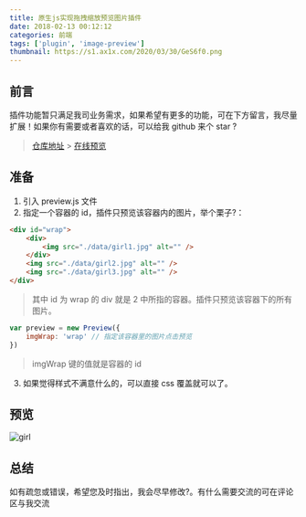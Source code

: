 ```yaml
---
title: 原生js实现拖拽缩放预览图片插件
date: 2018-02-13 00:12:12
categories: 前端
tags: ['plugin', 'image-preview']
thumbnail: https://s1.ax1x.com/2020/03/30/GeS6f0.png
---
```


## 前言

插件功能暂只满足我司业务需求，如果希望有更多的功能，可在下方留言，我尽量扩展！如果你有需要或者喜欢的话，可以给我 github 来个 star ?

<!-- more -->

> [仓库地址](https://github.com/zhouatie/plugin/tree/master/previewImg) > [在线预览](https://zhouatie.github.io/plugin/previewImg/preview.html)

## 准备

1. 引入 preview.js 文件
2. 指定一个容器的 id，插件只预览该容器内的图片，举个栗子?：

```html
<div id="wrap">
	<div>
		<img src="./data/girl1.jpg" alt="" />
	</div>
	<img src="./data/girl2.jpg" alt="" />
	<img src="./data/girl3.jpg" alt="" />
</div>
```

> 其中 id 为 wrap 的 div 就是 2 中所指的容器。插件只预览该容器下的所有图片。

```javaScript
var preview = new Preview({
    imgWrap: 'wrap' // 指定该容器里的图片点击预览
})
```

> imgWrap 键的值就是容器的 id

3. 如果觉得样式不满意什么的，可以直接 css 覆盖就可以了。

## 预览

![girl](https://github.com/zhouatie/plugin/raw/master/previewImg/data/myGirl.gif)

## 总结

如有疏忽或错误，希望您及时指出，我会尽早修改?。有什么需要交流的可在评论区与我交流
